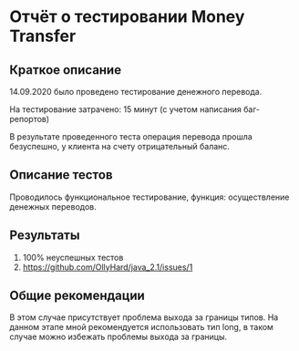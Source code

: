 # Отчёт о тестировании Money Transfer

## Краткое описание

14.09.2020 было проведено тестирование денежного перевода.

На тестирование затрачено: 15 минут (с учетом написания баг-репортов)

В результате проведенного теста операция перевода прошла безуспешно, у клиента на счету отрицательный баланс.

## Описание тестов

Проводилось функциональное тестирование, функция: осуществление денежных переводов.

## Результаты

1. 100% неуспешных тестов
2. https://github.com/OllyHard/java_2.1/issues/1

## Общие рекомендации

В этом случае присутствует проблема выхода за границы типов. На данном этапе мной рекомендуется использовать тип long, в таком случае можно избежать проблемы выхода за границы.
